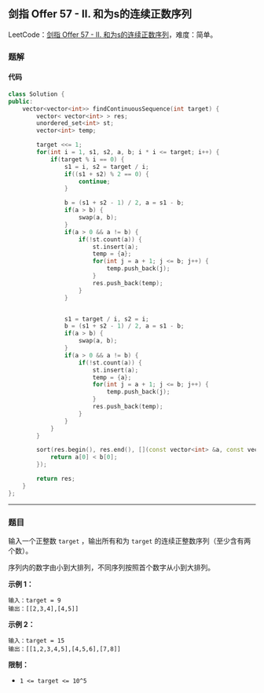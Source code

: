 ## 剑指 Offer 57 - II. 和为s的连续正数序列

LeetCode：[剑指 Offer 57 - II. 和为s的连续正数序列](https://leetcode.cn/problems/he-wei-sde-lian-xu-zheng-shu-xu-lie-lcof/)，难度：简单。

### 题解

#### 代码

```c++
class Solution {
public:
    vector<vector<int>> findContinuousSequence(int target) {
        vector< vector<int> > res;
        unordered_set<int> st;
        vector<int> temp;

        target <<= 1;
        for(int i = 1, s1, s2, a, b; i * i <= target; i++) {
            if(target % i == 0) {
                s1 = i, s2 = target / i;
                if((s1 + s2) % 2 == 0) {
                    continue;
                }

                b = (s1 + s2 - 1) / 2, a = s1 - b;
                if(a > b) {
                    swap(a, b);
                }
                if(a > 0 && a != b) {
                    if(!st.count(a)) {
                        st.insert(a);
                        temp = {a};
                        for(int j = a + 1; j <= b; j++) {
                            temp.push_back(j);
                        }
                        res.push_back(temp);
                    }
                }


                s1 = target / i, s2 = i;
                b = (s1 + s2 - 1) / 2, a = s1 - b;
                if(a > b) {
                    swap(a, b);
                }
                if(a > 0 && a != b) {
                    if(!st.count(a)) {
                        st.insert(a);
                        temp = {a};
                        for(int j = a + 1; j <= b; j++) {
                            temp.push_back(j);
                        }
                        res.push_back(temp);
                    }
                }
            }
        }

        sort(res.begin(), res.end(), [](const vector<int> &a, const vector<int> &b) {
            return a[0] < b[0];
        });

        return res;
    }
};
```



---



### 题目

输入一个正整数 `target` ，输出所有和为 `target` 的连续正整数序列（至少含有两个数）。

序列内的数字由小到大排列，不同序列按照首个数字从小到大排列。

 

**示例 1：**

```
输入：target = 9
输出：[[2,3,4],[4,5]]
```

**示例 2：**

```
输入：target = 15
输出：[[1,2,3,4,5],[4,5,6],[7,8]]
```

 

**限制：**

- `1 <= target <= 10^5`

 